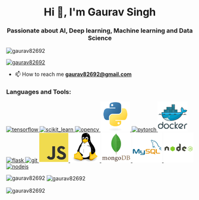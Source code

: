 <h1 align="center">Hi 👋, I'm Gaurav Singh</h1>
<h3 align="center">Passionate about AI, Deep learning, Machine learning and Data Science</h3>

<p align="left"> <img src="https://komarev.com/ghpvc/?username=gaurav82692&label=Profile%20views&color=0e75b6&style=flat" alt="gaurav82692" /> </p>

<p align="left"> <a href="https://github.com/ryo-ma/github-profile-trophy"><img src="https://github-profile-trophy.vercel.app/?username=gaurav82692" alt="gaurav82692" /></a> </p>

- 📫 How to reach me **gaurav82692@gmail.com**


<h3 align="left">Languages and Tools:</h3>
<p align="left"> <a href="https://www.tensorflow.org" target="_blank"> <img src="https://www.vectorlogo.zone/logos/tensorflow/tensorflow-icon.svg" alt="tensorflow" width="80" height="80"/> </a> <a href="https://scikit-learn.org/" target="_blank"> <img src="https://upload.wikimedia.org/wikipedia/commons/0/05/Scikit_learn_logo_small.svg" alt="scikit_learn" width="80" height="80"/> </a><a href="https://opencv.org/" target="_blank"> <img src="https://www.vectorlogo.zone/logos/opencv/opencv-icon.svg" alt="opencv" width="80" height="80"/> </a> <a href="https://www.python.org" target="_blank"> <img src="https://raw.githubusercontent.com/devicons/devicon/master/icons/python/python-original.svg" alt="python" width="80" height="80"/> </a> <a href="https://pytorch.org/" target="_blank"> <img src="https://www.vectorlogo.zone/logos/pytorch/pytorch-icon.svg" alt="pytorch" width="80" height="80"/> </a> <a href="https://www.docker.com/" target="_blank"> <img src="https://raw.githubusercontent.com/devicons/devicon/master/icons/docker/docker-original-wordmark.svg" alt="docker" width="80" height="80"/> </a> <a href="https://flask.palletsprojects.com/" target="_blank"> <img src="https://www.vectorlogo.zone/logos/pocoo_flask/pocoo_flask-icon.svg" alt="flask" width="80" height="80"/> </a> <a href="https://git-scm.com/" target="_blank"> <img src="https://www.vectorlogo.zone/logos/git-scm/git-scm-icon.svg" alt="git" width="80" height="80"/> </a> <a href="https://developer.mozilla.org/en-US/docs/Web/JavaScript" target="_blank"> <img src="https://raw.githubusercontent.com/devicons/devicon/master/icons/javascript/javascript-original.svg" alt="javascript" width="80" height="80"/> </a> <a href="https://www.linux.org/" target="_blank"> <img src="https://raw.githubusercontent.com/devicons/devicon/master/icons/linux/linux-original.svg" alt="linux" width="80" height="80"/> </a> <a href="https://www.mongodb.com/" target="_blank"> <img src="https://raw.githubusercontent.com/devicons/devicon/master/icons/mongodb/mongodb-original-wordmark.svg" alt="mongodb" width="80" height="80"/> </a> <a href="https://www.mysql.com/" target="_blank"> <img src="https://raw.githubusercontent.com/devicons/devicon/master/icons/mysql/mysql-original-wordmark.svg" alt="mysql" width="80" height="80"/> </a> <a href="https://nodejs.org" target="_blank"> <img src="https://raw.githubusercontent.com/devicons/devicon/master/icons/nodejs/nodejs-original-wordmark.svg" alt="nodejs" width="80" height="80"/> </a>  <a href="https://https://keras.io/" target="_blank"> <img src="https://keras.io/img/logo.png" alt="nodejs" width="80" height="120"/> </a>  
</p>

<p><img align="left" src="https://github-readme-stats.vercel.app/api/top-langs?username=gaurav82692&show_icons=true&locale=en&layout=compact" alt="gaurav82692" /></p>

<p>&nbsp;<img align="center" src="https://github-readme-stats.vercel.app/api?username=gaurav82692&show_icons=true&locale=en" alt="gaurav82692" /></p>

<p><img align="center" src="https://github-readme-streak-stats.herokuapp.com/?user=gaurav82692&" alt="gaurav82692" /></p> 
